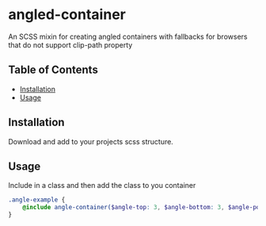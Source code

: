 # angled-container
An SCSS mixin for creating angled containers with fallbacks for browsers that do not support clip-path property

## Table of Contents

- [Installation](#installation)
- [Usage](#usage)

## Installation
Download and add to your projects scss structure.

## Usage
Include in a class and then add the class to you container

```scss
.angle-example {
	@include angle-container($angle-top: 3, $angle-bottom: 3, $angle-position-y: 'both', $angle-position-x: 'right');
}
```

